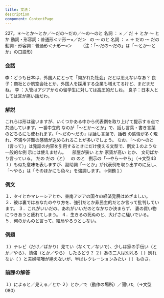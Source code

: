 ```yaml
---
title: 文法：
description
component: ContentPage
---
```



227。＊～とか～とか／～だの～だの／～の～のと
名詞 ： × ／ だ ＋ とか ～ とか
動詞・形容詞：普通形＜ナ形ー×／だ＞   の ～ のと
名詞 ： × ＋ だの ～ だの
動詞・形容詞：普通形＜ナ形ー×＞      
（注：「～だの～だの」は「～とか～とか」の口語形）  
### 会話
李：どうも日本は、外国人にとって「開かれた社会」だとは思えないなあ？
良子：商社とか航空会社とか、外国人を採用する企業も増えてるけど、まだまだね。 李 ：入管はアジアからの留学生に対しては高圧的だしね。 良子：日本人としては耳が痛い話だわ。
### 解説
これらは形は違いますが、いくつかある中から代表例を取り上げて提示する点で共通しています。一番中立的 なのが「～とか～とか」で、話し言葉・書き言葉のどちらにも使われます。「～だの～だの」は話し言葉で、話者
の感情が多く現れ、不満や非難の感情が込められることが多いでしょう。
なお、「～の～のと（言って）」は発話の内容を引用するときにだけ使える文型で、例文１のような一般的な例
示には使えません。    
部屋が狭い とか 家賃が高い とか、 文句ばかり言っている。
だの だの（と）  
の のと  
例示の「～やら～やら」（→文型43１）も似た意味を表しますが、副助詞「～とか」が代表例を取り出すのに反し、 「～やら」は「そのほかにも色々」を強調します。→例題１）
### 例文
１．タイとかマレーシアとか、東南アジアの国々の経済発展はめざましい。
２．彼は裏ではあなたのやり方を、強引だとか非民主的だとか言って批判しています。
３．これがいいだの、あれがいいだのとなかなか決まらず、 妻の買い物につきあうと疲れてしまう。
４．生きるの死ぬのと、大げさに騒いでいる。
５．何のかんのと言って、結局やろうとしない。
### 例題
１）テレビ（だけ／ばかり）見てい（なくて／ないで）、少しは家の手伝い（とか／やら）、勉強（とか／やら）
したらどう？
２）あの二人は別れる（ ）別れない（ ）と夫婦喧嘩が絶えないが、半ばレクレーションみたい（ ）ものさ。
### 前課の解答
１）によると／見える／とか
２）とか／で（動作の場所）／聞いた（→文型080）
